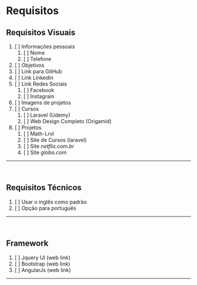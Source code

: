 # Requisitos

## Requisitos Visuais
1. [ ] Informações pessoais
   1. [ ] Nome
   2. [ ] Telefone
2. [ ] Objetivos
3. [ ] Link para GitHub
4. [ ] Link Linkedin
5. [ ] Link Redes Sociais
   1. [ ] Facebook
   2. [ ] Instagram
6. [ ] Imagens de projetos
7. [ ] Cursos
   1. [ ] Laravel (Udemy)
   2. [ ] Web Design Completo (Origamid)
8. [ ] Projetos 
   1. [ ] Math-Lrvl
   2. [ ] Site de Cursos (laravel)
   3. [ ] Site *netflix.com.br*
   4. [ ] Site *globo.com*
   
---

<br>

## Requisitos Técnicos 

 1. [ ] Usar o inglês como padrão 
 2. [ ] Opção para português

---

<br>

## Framework
   1. [ ] Jquery UI (web link)
   2. [ ] Bootstrap (web link)
   3. [ ] AngularJs (web link)
---